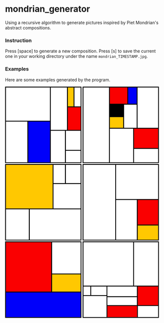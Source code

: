 # mondrian_generator
Using a recursive algorithm to generate pictures inspired by Piet Mondrian's abstract compositions.

### Instruction
Press [space] to generate a new composition. Press [s] to save the current one in your working directory under the name `mondrian_TIMESTAMP.jpg`.

### Examples
Here are some examples generated by the program.

<img src="https://github.com/ronikaufman/mondrian_generator/blob/master/examples/mondrian_example1.jpg" alt="example 1" width="250"/> <img src="https://github.com/ronikaufman/mondrian_generator/blob/master/examples/mondrian_example2.jpg" alt="example 2" width="250"/> <img src="https://github.com/ronikaufman/mondrian_generator/blob/master/examples/mondrian_example3.jpg" alt="example 3" width="250"/> 
<img src="https://github.com/ronikaufman/mondrian_generator/blob/master/examples/mondrian_example4.jpg" alt="example 4" width="250"/> <img src="https://github.com/ronikaufman/mondrian_generator/blob/master/examples/mondrian_example5.jpg" alt="example 5" width="250"/> <img src="https://github.com/ronikaufman/mondrian_generator/blob/master/examples/mondrian_example6.jpg" alt="example 6" width="250"/>

